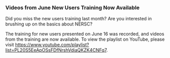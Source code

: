 ### Videos from June New Users Training Now Available

Did you miss the new users training last month? Are you interested in brushing
up on the basics about NERSC?

The training for new users presented on June 16 was recorded, and videos
from the training are now available. To view the playlist on YouTube, please
visit 
<https://www.youtube.com/playlist?list=PL20S5EeApOSsFDfNrshVdiaQKZK4CNFq7>.
